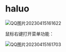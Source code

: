 # haluo
![QQ图片20230415161622](https://user-images.githubusercontent.com/90967406/232200078-749a8dba-afca-41b3-909e-e7081c947c4c.png)

鼠标右键打开菜单功能：

![QQ图片20230415161703](https://user-images.githubusercontent.com/90967406/232200113-661991cc-7125-4cdc-9e28-7799a2bae77e.png)
